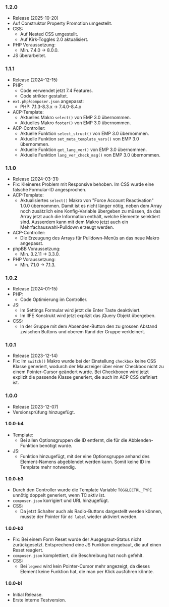 ### 1.2.0
* Release (2025-10-20)
* Auf Construktor Property Promotion umgestellt.
* CSS:
  * Auf Nested CSS umgestellt.
  * Auf Kirk-Toggles 2.0 aktualisiert.
* PHP Voraussetzung: 
  * Min. 7.4.0 -> 8.0.0.
* JS überarbeitet.

### 1.1.1
* Release (2024-12-15)
* PHP:
  * Code verwendet jetzt 7.4 Features.
  * Code strikter gestaltet.
* `ext.php`/`composer.json` angepasst:
  * PHP: 7.1.3-8.3.x -> 7.4.0-8.4.x
* ACP-Template:
  * Aktuelles Makro `select()` von EMP 3.0 übernommen.
  * Aktuelles Makro `footer()` von EMP 3.0 übernommen.
* ACP-Controller:
  * Aktuelle Funktion `select_struct()` von EMP 3.0 übernommen.
  * Aktuelle Funktion `set_meta_template_vars()` von EMP 3.0 übernommen.
  * Aktuelle Funktion `get_lang_ver()` von EMP 3.0 übernommen.
  * Aktuelle Funktion `lang_ver_check_msg()` von EMP 3.0 übernommen.

### 1.1.0
* Release (2024-03-31)
* Fix: Kleineres Problem mit Responsive behoben. Im CSS wurde eine falsche Formular-ID angesprochen.
* ACP-Template:
  * Aktualisiertes `select()` Makro von "Force Account Reactivation" 1.0.0 übernommen. Damit ist es nicht länger nötig, neben dem Array noch zusätzlich eine Konfig-Variable übergeben zu müssen, da das Array jetzt auch die Information enthält, welche Elemente selektiert sind. Ausserdem kann mit dem Makro jetzt auch ein Mehrfachauswahl-Pulldown erzeugt werden.
* ACP-Controller:
  * Die Erzeugung des Arrays für Pulldown-Menüs an das neue Makro angepasst.
* phpBB Voraussetzung: 
  * Min. 3.2.11 -> 3.3.0.
* PHP Voraussetzung: 
  * Min. 7.1.0 -> 7.1.3.

### 1.0.2
* Release (2024-01-15)
* PHP:
  * Code Optimierung im Controller.
* JS:
  * Im Settings Formular wird jetzt die Enter Taste deaktiviert.
  * Im IIFE Konstrukt wird jetzt explizit das jQuery Objekt übergeben.
* CSS:
  * In der Gruppe mit dem Absenden-Button den zu grossen Abstand zwischen Buttons und oberem Rand der Gruppe verkleinert.

### 1.0.1
* Release (2023-12-14)
* Fix: Im `switch()` Makro wurde bei der Einstellung `checkbox` keine CSS Klasse generiert, wodurch der Mauszeiger über einer Checkbox nicht zu einem Pointer-Cursor geändert wurde. Bei Checkboxen wird jetzt explizit die passende Klasse generiert, die auch im ACP CSS definiert ist.

### 1.0.0
* Release (2023-12-07)
* Versionsprüfung hinzugefügt.

#### 1.0.0-b4
* Template:
  * Bei allen Optionsgruppen die ID entfernt, die für die Abblenden-Funktion benötigt wurde.
* JS:
  * Funktion hinzugefügt, mit der eine Optionsgruppe anhand des Element-Namens abgeblendet werden kann. Somit keine ID im Template mehr notwendig.

#### 1.0.0-b3
* Durch den Controller wurde die Template Variable `TOGGLECTRL_TYPE` unnötig doppelt generiert, wenn TC aktiv ist.
* `composer.json` korrigiert und URL hinzugefügt.
* CSS:
  * Da jetzt Schalter auch als Radio-Buttons dargestellt werden können, musste der Pointer für `dd label` wieder aktiviert werden.

#### 1.0.0-b2
* Fix: Bei einem Form Reset wurde der Ausgegraut-Status nicht zurückgesetzt. Entsprechend eine JS Funktion eingebaut, die auf einen Reset reagiert.
* `composer.json` komplettiert, die Beschreibung hat noch gefehlt.
* CSS:
  * Bei `legend` wird kein Pointer-Cursor mehr angezeigt, da dieses Element keine Funktion hat, die man per Klick ausführen könnte.

#### 1.0.0-b1
* Initial Release.
* Erste interne Testversion.
